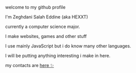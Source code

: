 welcome to my github profile

I'm Zeghdani Salah Eddine (aka HEXXT)

currently a computer science major.

I make websites, games and other stuff

I use mainly JavaScript but i do know many other languages.

I will be putting anything interesting i make in here.

my contacts are <a href="https://9eed.github.io/"> here ✨</a>
